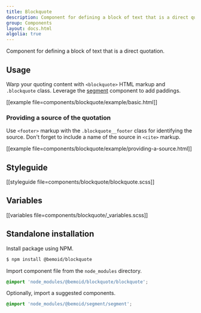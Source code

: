```yaml
---
title: Blockquote
description: Component for defining a block of text that is a direct quotation
group: Components
layout: docs.html
algolia: true
---
```


Component for defining a block of text that is a direct quotation.

## Usage

Warp your quoting content with `<blockquote>` HTML markup and `.blockquote` class. Leverage the [segment]() component to add paddings.

[[example file=components/blockquote/example/basic.html]]

### Providing a source of the quotation

Use `<footer>` markup with the `.blockquote__footer` class for identifying the source. Don't forget to include a name of the source in `<cite>` markup.

[[example file=components/blockquote/example/providing-a-source.html]]

## Styleguide

[[styleguide file=components/blockquote/blockquote.scss]]

## Variables

[[variables file=components/blockquote/_variables.scss]]

## Standalone installation

Install package using NPM.

```bash
$ npm install @bemoid/blockquote
```

Import component file from the `node_modules` directory.

```scss
@import 'node_modules/@bemoid/blockquote/blockquote';
```

Optionally, import a suggested components.

```scss
@import 'node_modules/@bemoid/segment/segment';
```
